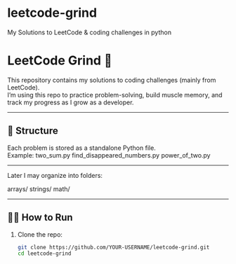 # leetcode-grind
My Solutions to LeetCode &amp; coding challenges in python
# LeetCode Grind 🚀

This repository contains my solutions to coding challenges (mainly from LeetCode).  
I’m using this repo to practice problem-solving, build muscle memory, and track my progress as I grow as a developer.  

---

## 📂 Structure
Each problem is stored as a standalone Python file.  
Example:
two_sum.py
find_disappeared_numbers.py
power_of_two.py

---


Later I may organize into folders:

arrays/
strings/
math/

---

## 🧑‍💻 How to Run
1. Clone the repo:
   ```bash
   git clone https://github.com/YOUR-USERNAME/leetcode-grind.git
   cd leetcode-grind






